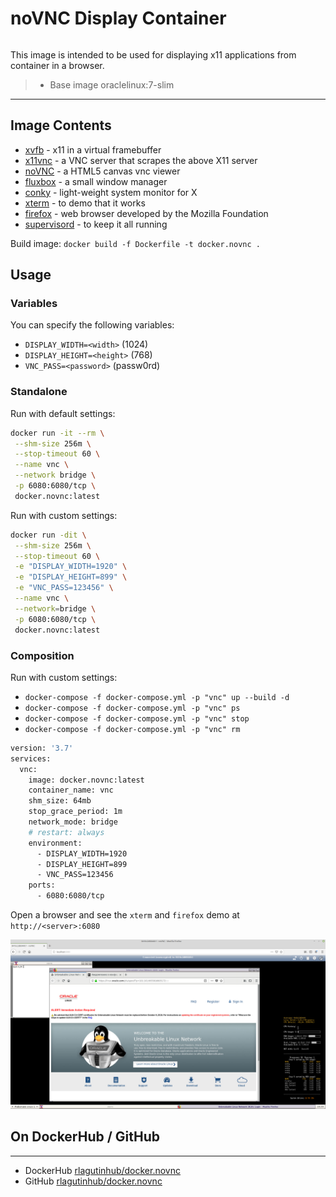 # noVNC Display Container
```
```
This image is intended to be used for displaying x11 applications from container in a browser.
>	* Base image oraclelinux:7-slim

***

## Image Contents

* [xvfb](http://www.x.org/releases/X11R7.6/doc/man/man1/Xvfb.1.xhtml) - x11 in a virtual framebuffer
* [x11vnc](http://www.karlrunge.com/x11vnc/) - a VNC server that scrapes the above X11 server
* [noVNC](https://kanaka.github.io/noVNC/) - a HTML5 canvas vnc viewer
* [fluxbox](http://www.fluxbox.org/) - a small window manager
* [conky](https://github.com/brndnmtthws/conky) - light-weight system monitor for X
* [xterm](http://invisible-island.net/xterm/) - to demo that it works
* [firefox](https://www.mozilla.org) - web browser developed by the Mozilla Foundation
* [supervisord](http://supervisord.org) - to keep it all running

Build image:
`docker build -f Dockerfile -t docker.novnc .`

## Usage

### Variables

You can specify the following variables:
* `DISPLAY_WIDTH=<width>` (1024)
* `DISPLAY_HEIGHT=<height>` (768)
* `VNC_PASS=<password>` (passw0rd)

### Standalone
Run with default settings:
```bash
docker run -it --rm \
 --shm-size 256m \
 --stop-timeout 60 \
 --name vnc \
 --network bridge \
 -p 6080:6080/tcp \
 docker.novnc:latest
```
Run with custom settings:
```bash
docker run -dit \
 --shm-size 256m \
 --stop-timeout 60 \
 -e "DISPLAY_WIDTH=1920" \
 -e "DISPLAY_HEIGHT=899" \
 -e "VNC_PASS=123456" \
 --name vnc \
 --network=bridge \
 -p 6080:6080/tcp \
 docker.novnc:latest
```

### Composition
Run with custom settings:
* `docker-compose -f docker-compose.yml -p "vnc" up --build -d`
* `docker-compose -f docker-compose.yml -p "vnc" ps`
* `docker-compose -f docker-compose.yml -p "vnc" stop`
* `docker-compose -f docker-compose.yml -p "vnc" rm`
```bash
version: '3.7'
services:
  vnc:
    image: docker.novnc:latest
    container_name: vnc
    shm_size: 64mb
    stop_grace_period: 1m
    network_mode: bridge
    # restart: always
    environment:
      - DISPLAY_WIDTH=1920
      - DISPLAY_HEIGHT=899
      - VNC_PASS=123456
    ports:
      - 6080:6080/tcp
```

Open a browser and see the `xterm` and `firefox` demo at `http://<server>:6080`

![alt text](https://raw.githubusercontent.com/rlagutinhub/docker.novnc/master/screen.png)

## On DockerHub / GitHub
___
* DockerHub [rlagutinhub/docker.novnc](https://hub.docker.com/r/rlagutinhub/docker.novnc)
* GitHub [rlagutinhub/docker.novnc](https://github.com/rlagutinhub/docker.novnc)
